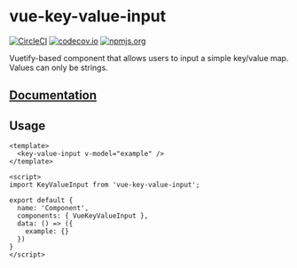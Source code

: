 # vue-key-value-input

[![CircleCI](https://img.shields.io/circleci/project/github/BenoitAverty/vue-key-value-input.svg?logo=circleci&style=for-the-badge)](https://circleci.com/gh/BenoitAverty/vue-key-value-input) [![codecov.io](https://img.shields.io/codecov/c/github/BenoitAverty/vue-key-value-input.svg?style=for-the-badge)](https://circleci.com/gh/BenoitAverty/vue-key-value-input) [![npmjs.org](https://img.shields.io/npm/v/vue-key-value-input.svg?style=for-the-badge&logo=npm)](https://www.npmjs.com/package/vue-key-value-input) 

Vuetify-based component that allows users to input a simple key/value map. Values can only be strings.

## **[Documentation](https://vue-key-value-input.now.sh)**

## Usage

```
<template>
  <key-value-input v-model="example" />
</template>

<script>
import KeyValueInput from 'vue-key-value-input';

export default {
  name: 'Component',
  components: { VueKeyValueInput },
  data: () => ({
    example: {}
  })
}
</script>
```